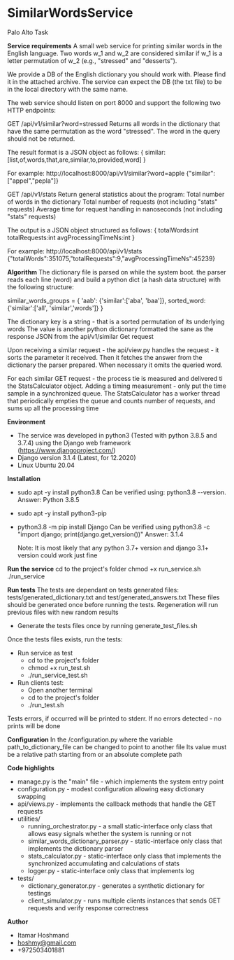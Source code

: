 # SimilarWordsService
Palo Alto Task
 
 **Service requirements**
 A small web service for printing similar words in the English language.
Two words w_1 and w_2 are considered similar if w_1 is a letter permutation of w_2 (e.g., "stressed" and "desserts").

We provide a DB of the English dictionary you should work with. Please find it in the attached archive. The service can expect the DB (the txt file) to be in the local directory with the same name.

The web service should listen on port 8000 and support the following two HTTP endpoints:

GET /api/v1/similar?word=stressed
Returns all words in the dictionary that have the same permutation as the word "stressed". The word in the query should not be returned.

The result format is a JSON object as follows:
{
    similar:[list,of,words,that,are,similar,to,provided,word]
}

For example:
http://localhost:8000/api/v1/similar?word=apple
{"similar":["appel","pepla"]}

GET /api/v1/stats
Return general statistics about the program:
Total number of words in the dictionary
Total number of requests (not including "stats" requests)
Average time for request handling in nanoseconds (not including "stats" requests)

The output is a JSON object structured as follows:
{
    totalWords:int
    totalRequests:int
    avgProcessingTimeNs:int
}

For example:
http://localhost:8000/api/v1/stats
{"totalWords":351075,"totalRequests":9,"avgProcessingTimeNs":45239}

 
 **Algorithm**
 The dictionary file is parsed on while the system boot.
 the parser reads each line (word) and build a python dict (a hash data structure) with the following structure:
 
 similar_words_groups = {
    'aab': {'similar':['aba', 'baa']},
    sorted_word: {'similar':['all', 'similar','words']}
 }
 
 The dictionary key is a string - that is a sorted permutation of its underlying words
 The value is another python dictionary formatted the sane as the response JSON from the api/v1/similar Get request
 
 Upon receiving a similar request - the api/view.py handles the request - it sorts the parameter it received.
 Then it fetches the answer from the dictionary the parser prepared. When necessary it omits the queried word.
 
 For each similar GET request - the process tie is measured and delivered ti the StatsCalculator object.
   Adding a timing measurement - only put the time sample in a synchronized queue.
   The StatsCalculator has a worker thread that periodically empties the queue and counts number of requests, and sums up all the processing time    
 
 **Environment**
  - The service was developed in python3 (Tested with python 3.8.5 and 3.7.4) using the Django web framework (https://www.djangoproject.com/)
  - Django version 3.1.4 (Latest, for 12.2020)
  - Linux Ubuntu 20.04

**Installation**
  - sudo apt -y install python3.8
    Can be verified using: python3.8 --version. Answer: Python 3.8.5
  - sudo apt -y install python3-pip
  - python3.8 -m pip install Django
    Can be verified using python3.8 -c "import django; print(django.get_version())"
    Answer: 3.1.4
    
    Note: It is most likely that any python 3.7+ version and django 3.1+ version could work just fine
 
**Run the service**
cd to the project's folder
chmod +x run_service.sh
./run_service

**Run tests**
The tests are dependant on tests generated files: tests/generated_dictionary.txt and test/generated_answers.txt
These files should be generated once before running the tests. Regeneration will run previous files with new random results
  - Generate the tests files once by running generate_test_files.sh

Once the tests files exists, run the tests:  
  - Run service as test
      * cd to the project's folder
      * chmod +x run_test.sh
      * ./run_service_test.sh
  - Run clients test:
      * Open another terminal
      * cd to the project's folder
      * ./run_test.sh
  
Tests errors, if occurred will be printed to stderr.
If no errors detected - no prints will be done
  
**Configuration**
In the <project folder>/configuration.py where the variable path_to_dictionary_file can be changed to point to another file
Its value must be a relative path starting from <project folder> or an absolute complete path

**Code highlights**
  - manage.py is the "main" file - which implements the system entry point
  - configuration.py - modest configuration allowing easy dictionary swapping
  - api/views.py - implements the callback methods that handle the GET requests
  - utilities/
    * running_orchestrator.py - a small static-interface only class that allows easy signals whether the system is running or not
    * similar_words_dictionary_parser.py - static-interface only class that implements the dictionary parser
    * stats_calculator.py - static-interface only class that implements the synchronized accumulating and calculations of stats
    * logger.py - static-interface only class that implements log
  - tests/
    * dictionary_generator.py - generates a synthetic dictionary for testings
    * client_simulator.py - runs multiple clients instances that sends GET requests and verify response correctness

**Author**
  - Itamar Hoshmand
  - hoshmy@gmail.com
  - +972503401881